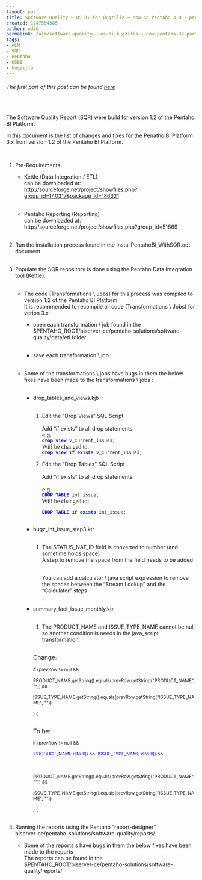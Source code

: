 ```yaml
---
layout: post
title: Software Quality – OS BI for Bugzilla – now on Pentaho 3.0 - part 2
created: 1247554385
author: udid
permalink: /alm/software-quality-–-os-bi-bugzilla-–-now-pentaho-30-part-2
tags:
- ALM
- SQR
- Pentaho
- OSBI
- bugzilla
---
```

<h6>The first part of this post can be found&nbsp;<a title="here" id="here" name="here" href="http://tikalk.tikalknowledge.com/java/software-quality-%E2%80%93-os-bi-bugzilla-%E2%80%93-now-pentaho-30">here</a></h6>
<br />
<p style="margin-bottom: 0in;">The Software Quality Report (SQR) were build for version 1.2 of the Pentaho BI Platform.</p>
<p style="margin-bottom: 0in;">In this document is the list of changes and fixes for the Penatho BI Platform 3.x from version 1.2 of the Pentaho BI Platform.</p>
<p style="margin-bottom: 0in;">&nbsp;</p>
<ol>
    <li>
    <p style="margin-bottom: 0in;">Pre-Requirements</p>
    <ul>
        <li>
        <p style="margin-bottom: 0in;">Kettle (Data Integration / 		ETL)<br />
        can be downloaded 		at:<br />
        <a href="http://sourceforge.net/project/showfiles.php?group_id=140317&amp;package_id=186321">http://sourceforge.net/project/showfiles.php?group_id=140317&amp;package_id=186321</a><br />
        &nbsp;</p>
        </li>
    </ul>
    </li>
</ol>
<ol>
    <ul>
        <li>
        <p style="margin-bottom: 0in;"><span style="display: none;" id="1247679686800S">&nbsp;</span><span style="display: none;" id="1247679694622S">&nbsp;</span><span style="display: none;" id="1247679692551S">&nbsp;&nbsp;&nbsp;&nbsp;&nbsp;&nbsp;&nbsp; </span>Pentaho Reporting (Reporting)<br />
        can 		be downloaded 		at:<br />
        http://sourceforge.net/project/showfiles.php?group_id=51669<br />
        <span style="display: none;" id="1247679687159E">&nbsp;</span>&nbsp;<span style="display: none;" id="1247679694797E">&nbsp;</span><span style="display: none;" id="1247679693040E">&nbsp;</span></p>
        </li>
    </ul>
</ol>
<ol start="2">
    <li>
    <p style="margin-bottom: 0in;">Run the installation process found 	in the InstallPentahoBi_WithSQR.odt document<br />
    &nbsp;</p>
    </li>
    <li>
    <p style="margin-bottom: 0in;">Populate the SQR repository is 	done using the Pentaho Data Integration tool (Kettle).<br />
    &nbsp;</p>
    </li>
</ol>
<ol>
    <ul>
        <li>
        <p style="margin-bottom: 0in;">The code (Transformations \ Jobs) 		for this process was compiled to version 1.2 of the Pentaho BI 		Platform.<br />
        It is recommended to recompile all code  		(Transformations \ Jobs) for verion 3.x</p>
        </li>
    </ul>
</ol>
<ol>
    <ul>
        <ul>
            <li>
            <p style="margin-bottom: 0in;">open each transformation \ job 			found in the 			$PENTAHO_ROOT/biserver-ce/pentaho-solutions/software-quality/data/etl 			folder.<br />
            &nbsp;</p>
            </li>
            <li>
            <p style="margin-bottom: 0in;">save each transformation \ job  			<br />
            &nbsp;</p>
            </li>
        </ul>
    </ul>
</ol>
<ol>
    <ul>
        <li>
        <p style="margin-bottom: 0in;">Some of the transformations \ 		jobs have bugs in them the below fixes have been made to the 		transformations \ jobs :<br />
        &nbsp;</p>
        </li>
    </ul>
</ol>
<ol>
    <ul>
        <ul>
            <li>
            <p style="margin-bottom: 0in;">drop_tables_and_views.kjb<br />
            &nbsp;</p>
            <ol>
                <li>
                <p style="margin-bottom: 0in;">Edit the &ldquo;Drop Views&rdquo; SQL 				Script<br />
                <br />
                Add &ldquo;if exists&rdquo; to all drop statements<br />
                e.g. 				<br />
                <font color="#0000ff"><font face="Courier, monospace"><font size="2" style="font-size: 9pt;"><b>drop 				view </b></font></font></font><font face="Courier, monospace"><font size="2" style="font-size: 9pt;">v_current_issues;<br />
                </font></font><font face="Nimbus Roman No9 L, serif"><font size="3">Will 				be changed to:</font></font><font face="Courier, monospace"><font size="2" style="font-size: 9pt;"><br />
                </font></font><font color="#0000ff"><font face="Courier, monospace"><font size="2" style="font-size: 9pt;"><b>drop 				view if exists </b></font></font></font><font face="Courier, monospace"><font size="2" style="font-size: 9pt;">v_current_issues;<br />
                </font></font></p>
                </li>
                <li>
                <p style="margin-bottom: 0in;">Edit the &ldquo;Drop Tables&rdquo; SQL 				Script<br />
                <br />
                Add &ldquo;if exists&rdquo; to all drop statements<br />
                <br />
                e.g. 				<br />
                <font color="#0000ff"><font face="Courier, monospace"><font size="2" style="font-size: 9pt;"><b>DROP 				TABLE </b></font></font></font><font face="Courier, monospace"><font size="2" style="font-size: 9pt;">int_issue;<br />
                </font></font><font face="Nimbus Roman No9 L, serif"><font size="3">Will 				be changed to:</font></font></p>
                <p style="margin-bottom: 0in;"><font color="#0000ff"><font face="Courier, monospace"><font size="2" style="font-size: 9pt;"><b>DROP 				TABLE if exists </b></font></font></font><font face="Courier, monospace"><font size="2" style="font-size: 9pt;">int_issue;</font></font><font color="#0000ff"><font face="Courier, monospace"><font size="2" style="font-size: 9pt;"><b><br />
                <br />
                </b></font></font></font></p>
                </li>
            </ol>
            </li>
            <li>
            <p style="margin-bottom: 0in;">bugz_int_issue_step3.ktr<br />
            &nbsp;</p>
            <ol>
                <li>
                <p style="margin-bottom: 0in;">The STATUS_NAT_ID field is 				converted to number (and sometime holds space)<br />
                A step to 				remove the space from the field needs to be added<br />
                &nbsp;</p>
                <p style="margin-bottom: 0in;">You can add a calculator \ java 				script expression to remove the spaces between the &ldquo;Stream 				Lookup&rdquo; and the &ldquo;Calculator&rdquo; steps<br />
                &nbsp;</p>
                </li>
            </ol>
            </li>
            <li>
            <p style="margin-bottom: 0in;">summary_fact_issue_monthly.ktr<br />
            &nbsp;</p>
            <ol>
                <li>
                <p style="margin-bottom: 0in;">The PRODUCT_NAME and 				ISSUE_TYPE_NAME cannot be null so another  condition is needs in 				the java_script transformation:</p>
                </li>
            </ol>
            <p style="margin-bottom: 0in;"><font size="2" style="font-size: 9pt;"><br />
            <font size="3">Change</font>:<br />
            <br />
            if (prevRow != null &amp;&amp; </font></p>
            <p style="margin-bottom: 0in;"><font size="2" style="font-size: 9pt;">	PRODUCT_NAME.getString().equals(prevRow.getString(&quot;PRODUCT_NAME&quot;, 			&quot;&quot;)) &amp;&amp; </font></p>
            <p style="margin-bottom: 0in;"><font size="2" style="font-size: 9pt;">	ISSUE_TYPE_NAME.getString().equals(prevRow.getString(&quot;ISSUE_TYPE_NAME&quot;, 			&quot;&quot;)) </font></p>
            <p style="margin-bottom: 0in;"><font size="2" style="font-size: 9pt;">) 			{ </font></p>
            <p style="margin-bottom: 0in;"><font size="2" style="font-size: 9pt;"><br />
            <font size="3">To 			be:</font><br />
            </font></p>
            <p style="margin-bottom: 0in;"><font size="2" style="font-size: 9pt;">if 			(prevRow != null &amp;&amp; </font></p>
            <p style="margin-bottom: 0in;"><font size="2" style="font-size: 9pt;">	 			</font></p>
            <p style="margin-bottom: 0in;"><font size="2" style="font-size: 9pt;">	<font color="#2300dc">!PRODUCT_NAME.isNull() 			&amp;&amp; !ISSUE_TYPE_NAME.isNull() &amp;&amp; </font></font></p>
            <p style="margin-bottom: 0in;">&nbsp;</p>
            <p style="margin-bottom: 0in;"><font size="2" style="font-size: 9pt;">	PRODUCT_NAME.getString().equals(prevRow.getString(&quot;PRODUCT_NAME&quot;, 			&quot;&quot;)) &amp;&amp; </font></p>
            <p style="margin-bottom: 0in;"><font size="2" style="font-size: 9pt;">	ISSUE_TYPE_NAME.getString().equals(prevRow.getString(&quot;ISSUE_TYPE_NAME&quot;, 			&quot;&quot;)) </font></p>
            <p style="margin-bottom: 0in;"><font size="2" style="font-size: 9pt;">) 			{</font><br />
            &nbsp;</p>
            </li>
        </ul>
    </ul>
</ol>
<ol start="4">
    <li>
    <p style="margin-bottom: 0in;">Running the reports using the 	Pentaho 	&ldquo;report-designer&rdquo;<br />
    biserver-ce/pentaho-solutions/software-quality/reports/</p>
    </li>
</ol>
<ol>
    <ul>
        <li>
        <p style="margin-bottom: 0in;">Some of the reports s have bugs 		in them the below fixes have been made to the reports <br />
        The 		reports can be found in the 		<br />
        $PENTAHO_ROOT/biserver-ce/pentaho-solutions/software-quality/reports/</p>
        <p style="margin-bottom: 0in;">&nbsp;</p>
        </li>
    </ul>
</ol>
<p>&nbsp;</p>
